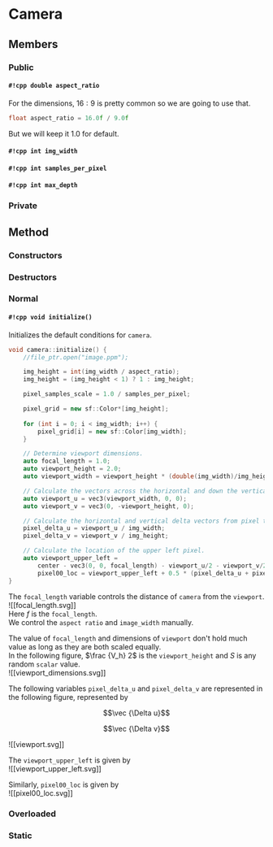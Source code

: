 # Camera

## Members

### Public

#### `#!cpp double aspect_ratio`

For the dimensions, $16 : 9$ is pretty common so we are going to use that.

```cpp
float aspect_ratio = 16.0f / 9.0f
```

But we will keep it $1.0$ for default.

#### `#!cpp int img_width`

#### `#!cpp int samples_per_pixel`

#### `#!cpp int max_depth`

### Private

## Method

### Constructors

### Destructors

### Normal

#### `#!cpp void initialize()`

Initializes the default conditions for `camera`.

```cpp
void camera::initialize() {
    //file_ptr.open("image.ppm");

    img_height = int(img_width / aspect_ratio);
    img_height = (img_height < 1) ? 1 : img_height;

    pixel_samples_scale = 1.0 / samples_per_pixel;

    pixel_grid = new sf::Color*[img_height];
 
    for (int i = 0; i < img_width; i++) {
        pixel_grid[i] = new sf::Color[img_width];
    }

    // Determine viewport dimensions.
    auto focal_length = 1.0;
    auto viewport_height = 2.0;
    auto viewport_width = viewport_height * (double(img_width)/img_height);

    // Calculate the vectors across the horizontal and down the vertical viewport edges.
    auto viewport_u = vec3(viewport_width, 0, 0);
    auto viewport_v = vec3(0, -viewport_height, 0);

    // Calculate the horizontal and vertical delta vectors from pixel to pixel.
    pixel_delta_u = viewport_u / img_width;
    pixel_delta_v = viewport_v / img_height;

    // Calculate the location of the upper left pixel.
    auto viewport_upper_left =
        center - vec3(0, 0, focal_length) - viewport_u/2 - viewport_v/2;
        pixel00_loc = viewport_upper_left + 0.5 * (pixel_delta_u + pixel_delta_v);
}
```

The `focal_length` variable controls the distance of `camera` from the `viewport`.  
![[focal_length.svg]]  
Here $f$ is the `focal_length`.  
We control the `aspect ratio` and `image_width` manually.

The value of `focal_length` and dimensions of `viewport` don't hold much value as long as they are both scaled equally.  
In the following figure, $\frac {V_h} 2$ is the `viewport_height` and $S$ is any random `scalar` value.  
![[viewport_dimensions.svg]]

The following variables `pixel_delta_u` and `pixel_delta_v` are represented in the following figure, represented by  

$$\vec {\Delta u}$$

$$\vec {\Delta v}$$

![[viewport.svg]]

The `viewport_upper_left` is given by  
![[viewport_upper_left.svg]]

Similarly, `pixel00_loc` is given by  
![[pixel00_loc.svg]]

### Overloaded

### Static